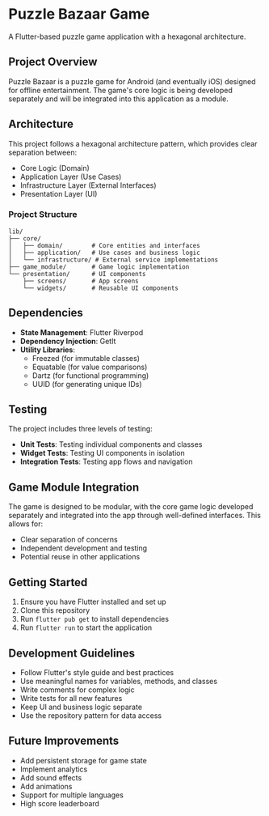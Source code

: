 # Puzzle Bazaar Game

A Flutter-based puzzle game application with a hexagonal architecture.

## Project Overview

Puzzle Bazaar is a puzzle game for Android (and eventually iOS) designed for offline entertainment. The game's core logic is being developed separately and will be integrated into this application as a module.

## Architecture

This project follows a hexagonal architecture pattern, which provides clear separation between:

- Core Logic (Domain)
- Application Layer (Use Cases)
- Infrastructure Layer (External Interfaces)
- Presentation Layer (UI)

### Project Structure

```
lib/
├── core/
│   ├── domain/        # Core entities and interfaces
│   ├── application/   # Use cases and business logic
│   └── infrastructure/ # External service implementations
├── game_module/       # Game logic implementation
└── presentation/      # UI components
    ├── screens/       # App screens
    └── widgets/       # Reusable UI components
```

## Dependencies

- **State Management**: Flutter Riverpod
- **Dependency Injection**: GetIt
- **Utility Libraries**:
  - Freezed (for immutable classes)
  - Equatable (for value comparisons)
  - Dartz (for functional programming)
  - UUID (for generating unique IDs)

## Testing

The project includes three levels of testing:

- **Unit Tests**: Testing individual components and classes
- **Widget Tests**: Testing UI components in isolation
- **Integration Tests**: Testing app flows and navigation

## Game Module Integration

The game is designed to be modular, with the core game logic developed separately and integrated into the app through well-defined interfaces. This allows for:

- Clear separation of concerns
- Independent development and testing
- Potential reuse in other applications

## Getting Started

1. Ensure you have Flutter installed and set up
2. Clone this repository
3. Run `flutter pub get` to install dependencies
4. Run `flutter run` to start the application

## Development Guidelines

- Follow Flutter's style guide and best practices
- Use meaningful names for variables, methods, and classes
- Write comments for complex logic
- Write tests for all new features
- Keep UI and business logic separate
- Use the repository pattern for data access

## Future Improvements

- Add persistent storage for game state
- Implement analytics
- Add sound effects
- Add animations
- Support for multiple languages
- High score leaderboard
